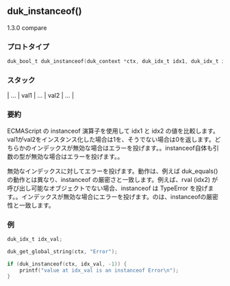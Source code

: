## duk_instanceof() 

1.3.0 compare

### プロトタイプ

```c
duk_bool_t duk_instanceof(duk_context *ctx, duk_idx_t idx1, duk_idx_t idx2);
```

### スタック

| ... | val1 | ... | val2 | ... |

### 要約

ECMAScript の instanceof 演算子を使用して idx1 と idx2 の値を比較します。val1がval2をインスタンス化した場合は1を、そうでない場合は0を返します。どちらかのインデックスが無効な場合はエラーを投げます。。instanceof自体も引数の型が無効な場合はエラーを投げます。。

無効なインデックスに対してエラーを投げます。動作は、例えば duk_equals() の動作とは異なり、instanceof の厳密さと一致します。例えば、rval (idx2) が呼び出し可能なオブジェクトでない場合、instanceof は TypeError を投げます。。インデックスが無効な場合にエラーを投げます。のは、instanceofの厳密性と一致します。

### 例

```c
duk_idx_t idx_val;

duk_get_global_string(ctx, "Error");

if (duk_instanceof(ctx, idx_val, -1)) {
    printf("value at idx_val is an instanceof Error\n");
}
```